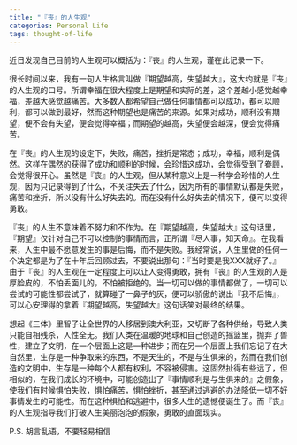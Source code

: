 ```yaml
---
title: "『丧』的人生观"
categories: Personal Life
tags: thought-of-life
---
```



近日发现自己目前的人生观可以概括为：『丧』的人生观，谨在此记录一下。

很长时间以来，我有一句人生格言叫做『期望越高，失望越大』，这大约就是『丧』的人生观的口号。所谓幸福在很大程度上是期望和实际的差，这个差越小感觉越幸福，差越大感觉越痛苦。大多数人都希望自己做任何事情都可以成功，都可以顺利，都可以做到最好，然而这种期望也是痛苦的来源。如果对成功，顺利没有期望，便不会有失望，便会觉得幸福；而期望的越高，失望便会越深，便会觉得痛苦。

在『丧』的人生观的设定下，失败，痛苦，挫折是常态；成功，幸福，顺利是偶然。这样在偶然的获得了成功和顺利的时候，会珍惜这成功，会觉得受到了眷顾，会觉得很开心。虽然是『丧』的人生观，但从某种意义上是一种学会珍惜的人生观，因为只记录得到了什么，不关注失去了什么，因为所有的事情默认都是失败，痛苦和挫折，所以没有什么好失去的。而在没有什么好失去的情况下，便可以变得勇敢。

『丧』的人生不意味着不努力和不作为。在『期望越高，失望越大』这句话里，『期望』仅针对自己不可以控制的事情而言，正所谓『尽人事，知天命』。在我看来，人生中最不愿意发生的事是后悔，而不是失败。我经常说，人生里做的任何一个决定都是为了在十年后回顾过去，不要说出那句：『当时要是我XXX就好了。』由于『丧』的人生观在一定程度上可以让人变得勇敢，拥有『丧』的人生观的人是厚脸皮的，不怕丢面儿的，不怕被拒绝的。当一切可以做的事情都做了，一切可以尝试的可能性都尝试了，就算碰了一鼻子的灰，便可以骄傲的说出『我不后悔』，可以心安理得的拿着『期望越高，失望越大』这句话笑对最终的结果。

想起《三体》里智子让全世界的人移居到澳大利亚，又切断了各种供给，导致人类只能自相残杀，人性全无。我们人类在温暖的地球和自己创造的摇篮里，抛弃了兽性，建立了文明，在一个层面上这是一种进步；而在另一个层面上我们忘记了在大自然里，生存是一种争取来的东西，不是天生的，不是与生俱来的，然而在我们创造的文明中，生存是一种每个人都有权利，不容被侵害。这固然扯得有些远了，但相似的，在我们成长的环境中，可能创造出了『事情顺利是与生俱来的』之假象，使我们有时候惧怕失败，惧怕痛苦，惧怕挫折，甚至通过逃避的办法降低一切不好事情发生的可能性。而在这种惧怕和逃避中，很多人生的遗憾便诞生了。而『丧』的人生观指导我们打破人生美丽泡泡的假象，勇敢的直面现实。

P.S. 胡言乱语，不要轻易相信